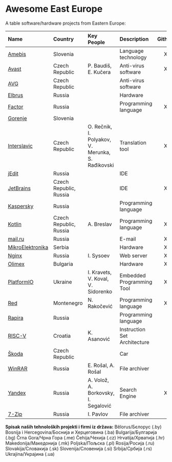 # Awesome East Europe

A table software/hardware projects from Eastern Europe:


| Name                                                      | Country                  | Key People                                        | Description                  | Github  |
| :-------------------------------------------------------- | :----------------------- | :------------------------------------------------ | :--------------------------- | :-----: |
| [Amebis](https://github.com/amebis)                       | Slovenia                 |                                                   | Language technology          | X       |
| [Avast](https://github.com/avast)                         | Czech Republic           | P. Baudiš, E. Kučera                              | Anti-virus software          | X       |
| [AVG](https://github.com/search?q=avg)                    | Czech Republic           |                                                   | Anti-virus software          |         |
| [Elbrus](https://github.com/search?q=elbrus)              | Russia                   |                                                   | Hardware                     |         |
| [Factor](https://github.com/factor)                       | Russia                   |                                                   | Programming language         | X       |
| [Gorenje](https://github.com/search?q=gorenje)            | Slovenia                 |                                                   |                              |         |
| [Interslavic](https://github.com/scherebedov/interslavic) | Czech Republic           | O. Rečnik, I. Polyakov, V. Merunka, S. Rađikovski | Translation tool             | X       |
| [jEdit](https://github.com/search?q=jedit)                | Russia                   |                                                   | IDE                          |         |
| [JetBrains](https://github.com/JetBrains)                 | Czech Republic, Russia   |                                                   | IDE                          | X       |
| [Kaspersky](https://github.com/search?q=kaspersky)        | Russia                   |                                                   | Programming language         |         |
| [Kotlin](https://github.com/kotlin)                       | Czech Republic, Russia   | A. Breslav                                        | Programming language         | X       |
| [mail.ru](https://github.com/mailru)                      | Russia                   |                                                   | E-mail                       | X       |
| [MikroElektronika](https://github.com/mikroelektronika)   | Serbia                   |                                                   | Hardware                     | X       |
| [Nginx](https://github.com/nginx)                         | Russia                   | I. Sysoev                                         | Web server                   | X       |
| [Olimex](https://github.com/olimex)                       | Bulgaria                 |                                                   | Hardware                     | X       |
| [PlatformIO](https://github.com/platformio)               | Ukraine                  | I. Kravets, V. Koval, V. Sidorenko                | Embedded Programming Tool    | X       |
| [Red](https://github.com/red)                             | Montenegro               | N. Rakočević                                      | Programming language         | X       |
| [Rapira](https://github.com/search?q=rapira)              | Russia                   |                                                   | Programming language         |         |
| [RISC-V](https://en.wikipedia.org/wiki/RISC-V)            | Croatia                  | K. Asanović                                       | Instruction Set Architecture |         |
| [Škoda](https://github.com/search?q=skoda)                | Czech Republic           |                                                   | Car                          |         |
| [WinRAR](https://github.com/search?q=winrar)              | Russia                   | E. Rošal, A. Rošal                                | File archiver                |         |
| [Yandex](https://github.com/yandex)                       | Russia                   | A. Volož, A. Borkovsky, I. Segalović             | Search Engine                | X       |
| [7-Zip](https://github.com/search?q=7z)                   | Russia                   | I. Pavlov                                         | File archiver                |         |


**Spisak naših tehnoloških projekti i firmi iz država:**
Bělorus/Бєлорус (.by)
Bosnija i Hercegovina/Боснија и Херцеговина (.ba)
Bulgarija/Булгарија (.bg)
Črna Gora/Чрна Гора (.me)
Čehija/Чехија (.cz)
Hrvatija/Хрватија (.hr)
Makedonija/Македонија (.mk)
Poljska/Пољска (.pl)
Rosija/Росија (.ru)
Slovakija/Словакија (.sk)
Slovenija/Словенија (.si)
Srbija/Србија (.rs)
Ukrajina/Украјина (.ua)

